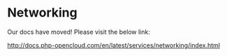 # Networking

Our docs have moved! Please visit the below link:

http://docs.php-opencloud.com/en/latest/services/networking/index.html
